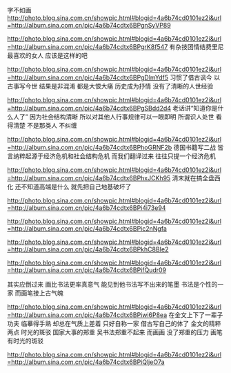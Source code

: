 字不如画
http://photo.blog.sina.com.cn/showpic.html#blogid=4a6b74cd0101ez2i&url=http://album.sina.com.cn/pic/4a6b74cdtx6BPgnSyVP89
 
http://photo.blog.sina.com.cn/showpic.html#blogid=4a6b74cd0101ez2i&url=http://album.sina.com.cn/pic/4a6b74cdtx6BPgrK8f547
有杂技团情结费里尼最喜欢的女人  应该是这样的吧 
 
http://photo.blog.sina.com.cn/showpic.html#blogid=4a6b74cd0101ez2i&url=http://album.sina.com.cn/pic/4a6b74cdtx6BPgDlmYdf5
习惯了借古讽今  以古事写今世  结果是非混淆  都是大恨大痛  历史成为抒情
没有了清晰的人世经验
 
http://photo.blog.sina.com.cn/showpic.html#blogid=4a6b74cd0101ez2i&url=http://album.sina.com.cn/pic/4a6b74cdtx6BPgSBdd2d4
老话讲“知道你是什么人了”  因为社会结构清晰 
所以对其他人行事规律可以一眼即明  所谓识人处世
看得清楚  不是那类人  不纠缠
 
http://photo.blog.sina.com.cn/showpic.html#blogid=4a6b74cd0101ez2i&url=http://album.sina.com.cn/pic/4a6b74cdtx6BPhoGRNF2b
德国书籍写二战  皆言纳粹起源于经济危机和社会结构危机
而我们翻译过来  往往只提一个经济危机
 
http://photo.blog.sina.com.cn/showpic.html#blogid=4a6b74cd0101ez2i&url=http://album.sina.com.cn/pic/4a6b74cdtx6BPhxJCKh95
清末就在搞全盘西化  还不知道高端是什么  就先把自己地基破坏了
 
http://photo.blog.sina.com.cn/showpic.html#blogid=4a6b74cd0101ez2i&url=http://album.sina.com.cn/pic/4a6b74cdtx6BPi4i73e94
 
http://photo.blog.sina.com.cn/showpic.html#blogid=4a6b74cd0101ez2i&url=http://album.sina.com.cn/pic/4a6b74cdtx6BPic2nNgfa
 
http://photo.blog.sina.com.cn/showpic.html#blogid=4a6b74cd0101ez2i&url=http://album.sina.com.cn/pic/4a6b74cdtx6BPkhC8BIe2
 
http://photo.blog.sina.com.cn/showpic.html#blogid=4a6b74cd0101ez2i&url=http://album.sina.com.cn/pic/4a6b74cdtx6BPifQudr09
 
其实应倒过来  画比书法更率真意气   能见到他书法写不出来的笔墨  书法是个性的一家 而画笔接上古气魄
 
http://photo.blog.sina.com.cn/showpic.html#blogid=4a6b74cd0101ez2i&url=http://album.sina.com.cn/pic/4a6b74cdtx6BPiwi6P8ea
在金文上下了一辈子功夫  临摹得手熟  却总在气质上差着  只好自称一家  借古写自己的体了
金文的精粹两点  时光的斑驳  国家大事的郑重  吴书法郑重不起来 
而画画  没了郑重的压力 画笔有时光的斑驳 
 
http://photo.blog.sina.com.cn/showpic.html#blogid=4a6b74cd0101ez2i&url=http://album.sina.com.cn/pic/4a6b74cdtx6BPiQljeO7a
 
 
 
 
 
 
 
 
 
 
  
